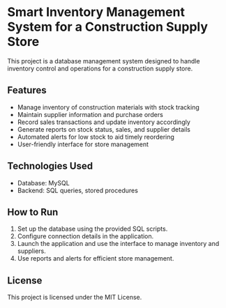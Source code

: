 # Smart Inventory Management System for a Construction Supply Store

This project is a database management system designed to handle inventory control and operations for a construction supply store.

## Features

- Manage inventory of construction materials with stock tracking
- Maintain supplier information and purchase orders
- Record sales transactions and update inventory accordingly
- Generate reports on stock status, sales, and supplier details
- Automated alerts for low stock to aid timely reordering
- User-friendly interface for store management

## Technologies Used

- Database: MySQL 
- Backend: SQL queries, stored procedures


## How to Run

1. Set up the database using the provided SQL scripts.
2. Configure connection details in the application.
3. Launch the application and use the interface to manage inventory and suppliers.
4. Use reports and alerts for efficient store management.

## License

This project is licensed under the MIT License.

